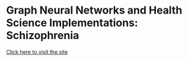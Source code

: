 # Graph Neural Networks and Health Science Implementations: Schizophrenia

[Click here to visit the site](https://hazalsenturk.github.io/cobre-gat/)
